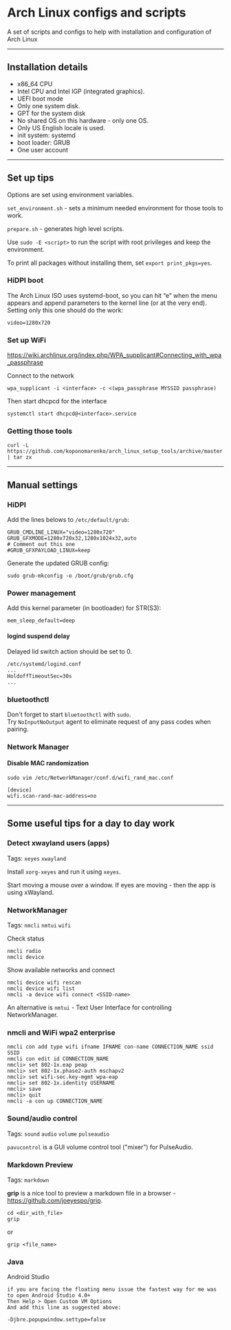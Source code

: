 # Arch Linux configs and scripts

A set of scripts and configs to help with installation and configuration of Arch Linux

---
## Installation details

- x86_64 CPU
- Intel CPU and Intel IGP (integrated graphics).
- UEFI boot mode
- Only one system disk.
- GPT for the system disk
- No shared OS on this hardware - only one OS.
- Only US English locale is used.
- init system: systemd
- boot loader: GRUB
- One user account

---
## Set up tips

Options are set using environment variables.

`set_environment.sh` - sets a minimum needed environment for those tools to work.

`prepare.sh` - generates high level scripts.

Use `sudo -E <script>` to run the script with root privileges and keep the environment.

To print all packages without installing them, set `export print_pkgs=yes`.

### HiDPI boot

The Arch Linux ISO uses systemd-boot, so you can hit “e” when the menu appears and append
parameters to the kernel line (or at the very end). Setting only this one should do the work:

    video=1280x720

### Set up WiFi

https://wiki.archlinux.org/index.php/WPA_supplicant#Connecting_with_wpa_passphrase

Connect to the network

    wpa_supplicant -i <interface> -c <(wpa_passphrase MYSSID passphrase)

Then start dhcpcd for the interface

    systemctl start dhcpcd@<interface>.service

### Getting those tools

    curl -L https://github.com/koponomarenko/arch_linux_setup_tools/archive/master.tar.gz | tar zx

---
## Manual settings

### HiDPI

Add the lines belows to `/etc/default/grub`:

    GRUB_CMDLINE_LINUX="video=1280x720"
    GRUB_GFXMODE=1280x720x32,1280x1024x32,auto
    # Comment out this one
    #GRUB_GFXPAYLOAD_LINUX=keep

Generate the updated GRUB config:

    sudo grub-mkconfig -o /boot/grub/grub.cfg

### Power management

Add this kernel parameter (in bootloader) for STR(S3):

    mem_sleep_default=deep

#### logind suspend delay

Delayed lid switch action should be set to 0.

    /etc/systemd/logind.conf
    ...
    HoldoffTimeoutSec=30s
    ...

### bluetoothctl

Don't forget to start `bluetoothctl` with `sudo`.  
Try `NoInputNoOutput` agent to eliminate request of any pass codes when pairing.

### Network Manager

#### Disable MAC randomization

    sudo vim /etc/NetworkManager/conf.d/wifi_rand_mac.conf
    
    [device]
    wifi.scan-rand-mac-address=no

---
## Some useful tips for a day to day work

### Detect xwayland users (apps)

Tags: `xeyes` `xwayland`

Install `xorg-xeyes` and run it using `xeyes`.

Start moving a mouse over a window. If eyes are moving - then the app is using xWayland.


### NetworkManager

Tags: `nmcli` `nmtui` `wifi`

Check status

    nmcli radio
    nmcli device

Show available networks and connect

    nmcli device wifi rescan
    nmcli device wifi list
    nmcli -a device wifi connect <SSID-name>

An alternative is `nmtui` - Text User Interface for controlling NetworkManager.

### nmcli and WiFi wpa2 enterprise

    nmcli con add type wifi ifname IFNAME con-name CONNECTION_NAME ssid SSID
    nmcli con edit id CONNECTION_NAME
    nmcli> set 802-1x.eap peap
    nmcli> set 802-1x.phase2-auth mschapv2
    nmcli> set wifi-sec.key-mgmt wpa-eap
    nmcli> set 802-1x.identity USERNAME
    nmcli> save
    nmcli> quit
    nmcli -a con up CONNECTION_NAME

### Sound/audio control

Tags: `sound` `audio` `volume` `pulseaudio`

`pavucontrol` is a GUI volume control tool ("mixer") for PulseAudio.

### Markdown Preview

Tags: `markdown`

**grip** is a nice tool to preview a markdown file in a browser - 
https://github.com/joeyespo/grip.

    cd <dir_with_file>
    grip

or 

    grip <file_name>

### Java

Android Studio
```
if you are facing the floating menu issue the fastest way for me was to open Android Studio 4.0+
Then Help > Open Custom VM Options
And add this line as suggested above:

-Djbre.popupwindow.settype=false
```
